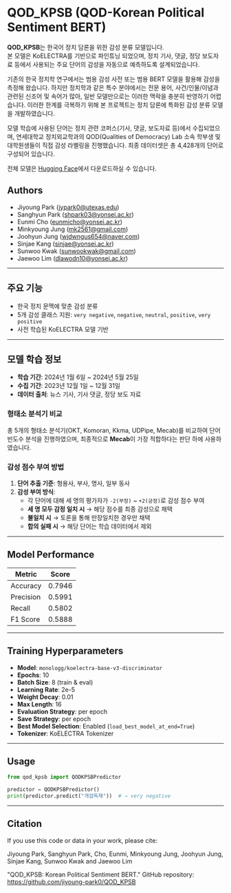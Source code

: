 # QOD_KPSB (QOD-Korean Political Sentiment BERT)

**QOD_KPSB**는 한국어 정치 담론을 위한 감성 분류 모델입니다.  
본 모델은 KoELECTRA를 기반으로 파인튜닝 되었으며, 정치 기사, 댓글, 정당 보도자료 등에서 사용되는 주요 단어의 감성을 자동으로 예측하도록 설계되었습니다.

기존의 한국 정치학 연구에서는 범용 감성 사전 또는 범용 BERT 모델을 활용해 감성을 측정해 왔습니다. 하지만 정치학과 같은 특수 분야에서는 전문 용어, 사건/인물/이념과 관련된 신조어 및 속어가 많아, 일반 모델만으로는 이러한 맥락을 충분히 반영하기 어렵습니다. 이러한 한계를 극복하기 위해 본 프로젝트는 정치 담론에 특화된 감성 분류 모델을 개발하였습니다.

모델 학습에 사용된 단어는 정치 관련 코퍼스(기사, 댓글, 보도자료 등)에서 수집되었으며, 연세대학교 정치외교학과의 QOD(Qualities of Democracy) Lab 소속 학부생 및 대학원생들이 직접 감성 라벨링을 진행했습니다. 최종 데이터셋은 총 4,428개의 단어로 구성되어 있습니다.

전체 모델은 [Hugging Face](https://huggingface.co/JiyoungP/QOD-Korean-Political-Sentiment-BERT)에서 다운로드하실 수 있습니다.

## Authors

- Jiyoung Park (jypark0@utexas.edu)
- Sanghyun Park (shpark03@yonsei.ac.kr)    
- Eunmi Cho (eunmicho@yonsei.ac.kr)
- Minkyoung Jung (mk2561@gmail.com)
- Joohyun Jung (wjdwngus654@naver.com)
- Sinjae Kang (sinjae@yonsei.ac.kr)  
- Sunwoo Kwak (sunwookwak@gmail.com)  
- Jaewoo Lim (dlawodn10@yonsei.ac.kr)  

---
## 주요 기능

- 한국 정치 문맥에 맞춘 감성 분류
- 5개 감성 클래스 지원: `very negative`, `negative`, `neutral`, `positive`, `very positive`
- 사전 학습된 KoELECTRA 모델 기반

---

## 모델 학습 정보

- **학습 기간**: 2024년 1월 6일 ~ 2024년 5월 25일
- **수집 기간**: 2023년 12월 1일 ~ 12월 31일
- **데이터 출처**: 뉴스 기사, 기사 댓글, 정당 보도 자료

### 형태소 분석기 비교

총 5개의 형태소 분석기(OKT, Komoran, Kkma, UDPipe, Mecab)를 비교하여 단어 빈도수 분석을 진행하였으며, 최종적으로 **Mecab**이 가장 적합하다는 판단 하에 사용하였습니다.

### 감성 점수 부여 방법

1. **단어 추출 기준**: 형용사, 부사, 명사, 일부 동사
2. **감성 부여 방식**:
   - 각 단어에 대해 세 명의 평가자가 `-2(부정)` ~ `+2(긍정)`로 감성 점수 부여
   - **세 명 모두 감정 일치 시** → 해당 점수를 최종 감성으로 채택
   - **불일치 시** → 토론을 통해 만장일치한 경우만 채택
   - **합의 실패 시** → 해당 단어는 학습 데이터에서 제외

---

## Model Performance

| Metric     | Score   |
|------------|---------|
| Accuracy   | 0.7946  |
| Precision  | 0.5991  |
| Recall     | 0.5802  |
| F1 Score   | 0.5888  |

---

## Training Hyperparameters

- **Model**: `monologg/koelectra-base-v3-discriminator`  
- **Epochs**: 10  
- **Batch Size**: 8 (train & eval)  
- **Learning Rate**: 2e-5  
- **Weight Decay**: 0.01  
- **Max Length**: 16  
- **Evaluation Strategy**: per epoch  
- **Save Strategy**: per epoch  
- **Best Model Selection**: Enabled (`load_best_model_at_end=True`)  
- **Tokenizer**: KoELECTRA Tokenizer

---
## Usage

```python
from qod_kpsb import QODKPSBPredictor

predictor = QODKPSBPredictor()
print(predictor.predict("개검독재"))  # → very negative
```

---
## Citation
If you use this code or data in your work, please cite:

Jiyoung Park, Sanghyun Park, Cho, Eunmi, Minkyoung Jung, Joohyun Jung, Sinjae Kang, Sunwoo Kwak and Jaewoo Lim

"QOD_KPSB: Korean Political Sentiment BERT."
GitHub repository: https://github.com/jiyoung-park0/QOD_KPSB

